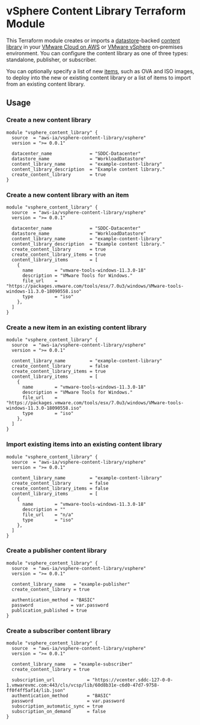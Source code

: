 # vSphere Content Library Terraform Module

This Terraform module creates or imports a [datastore]-backed [content library][content_library] in your [VMware Cloud on AWS][vmconaws] or [VMware vSphere][vsphere] on&#8209;premises environment. You can configure the content library as one of three types: standalone, publisher, or subscriber. 

You can optionally specify a list of new [items], such as OVA and ISO images, to deploy into the new or existing content library or a list of items to import from an existing content library.

## Usage

### Create a new content library

```hcl
module "vsphere_content_library" {
  source  = "aws-ia/vsphere-content-library/vsphere"
  version = ">= 0.0.1"

  datacenter_name              = "SDDC-Datacenter"
  datastore_name               = "WorkloadDatastore"
  content_library_name         = "example-content-library"
  content_library_description  = "Example content library."
  create_content_library       = true
}
```

### Create a new content library with an item

```hcl
module "vsphere_content_library" {
  source  = "aws-ia/vsphere-content-library/vsphere"
  version = ">= 0.0.1"

  datacenter_name              = "SDDC-Datacenter"
  datastore_name               = "WorkloadDatastore"
  content_library_name         = "example-content-library"
  content_library_description  = "Example content library."
  create_content_library       = true
  create_content_library_items = true
  content_library_items        = [
    {
      name        = "vmware-tools-windows-11.3.0-18"
      description = "VMware Tools for Windows."
      file_url    = "https://packages.vmware.com/tools/esx/7.0u3/windows/VMware-tools-windows-11.3.0-18090558.iso"
      type        = "iso"
    },
  ]
}
```

### Create a new item in an existing content library

```hcl
module "vsphere_content_library" {
  source  = "aws-ia/vsphere-content-library/vsphere"
  version = ">= 0.0.1"

  content_library_name         = "example-content-library"
  create_content_library       = false
  create_content_library_items = true
  content_library_items        = [
    {
      name        = "vmware-tools-windows-11.3.0-18"
      description = "VMware Tools for Windows."
      file_url    = "https://packages.vmware.com/tools/esx/7.0u3/windows/VMware-tools-windows-11.3.0-18090558.iso"
      type        = "iso"
    },
  ]
}
```

### Import existing items into an existing content library

```hcl
module "vsphere_content_library" {
  source  = "aws-ia/vsphere-content-library/vsphere"
  version = ">= 0.0.1"

  content_library_name         = "example-content-library"
  create_content_library       = false
  create_content_library_items = false
  content_library_items        = [
    {
      name        = "vmware-tools-windows-11.3.0-18"
      description = ""
      file_url    = "n/a"
      type        = "iso"
    },
  ]
}
```

### Create a publisher content library

```hcl
module "vsphere_content_library" {
  source  = "aws-ia/vsphere-content-library/vsphere"
  version = ">= 0.0.1"

  content_library_name   = "example-publisher"
  create_content_library = true

  authentication_method = "BASIC"
  password              = var.password
  publication_published = true
}
```

### Create a subscriber content library

```hcl
module "vsphere_content_library" {
  source  = "aws-ia/vsphere-content-library/vsphere"
  version = ">= 0.0.1"

  content_library_name   = "example-subscriber"
  create_content_library = true

  subscription_url            = "https://vcenter.sddc-127-0-0-1.vmwarevmc.com:443/cls/vcsp/lib/60d8b31e-c6d0-47d7-9758-ff0f4ff5af14/lib.json"
  authentication_method       = "BASIC"
  password                    = var.password
  subscription_automatic_sync = true
  subscription_on_demand      = false
}
```

[content_library]: https://docs.vmware.com/en/VMware-vSphere/7.0/com.vmware.vsphere.vm_admin.doc/GUID-254B2CE8-20A8-43F0-90E8-3F6776C2C896.html?hWord=N4IghgNiBcIMYHsB2AXApqgBBAlgIwCcwCBPEAXyA
[datastore]: https://docs.vmware.com/en/VMware-vSphere/7.0/com.vmware.vsphere.storage.doc/GUID-7BED10DD-3EF2-4670-BA7F-0EEB4EC6EB85.html
[items]: https://docs.vmware.com/en/VMware-vSphere/7.0/com.vmware.vsphere.vm_admin.doc/GUID-D3DD122F-16A5-4F36-8467-97994A854B16.html
[vsphere]: https://docs.vmware.com/en/VMware-vSphere/index.html
[vmconaws]: https://aws.amazon.com/vmware/
